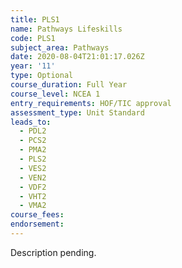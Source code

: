 ```yaml
---
title: PLS1
name: Pathways Lifeskills
code: PLS1
subject_area: Pathways
date: 2020-08-04T21:01:17.026Z
year: '11'
type: Optional
course_duration: Full Year
course_level: NCEA 1
entry_requirements: HOF/TIC approval
assessment_type: Unit Standard
leads_to:
  - PDL2
  - PCS2
  - PMA2
  - PLS2
  - VES2
  - VEN2
  - VDF2
  - VHT2
  - VMA2
course_fees:
endorsement:
---
```

Description pending.
